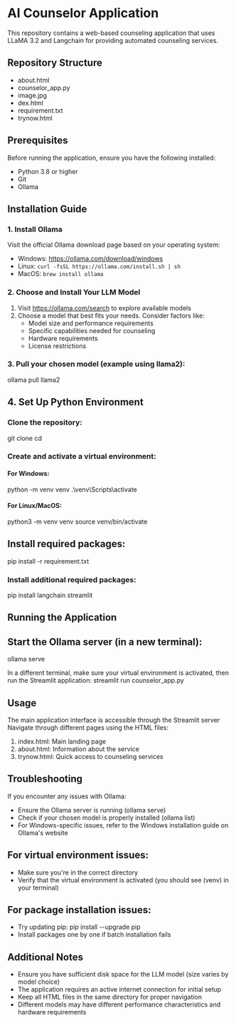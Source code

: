 # AI Counselor Application

This repository contains a web-based counseling application that uses LLaMA 3.2 and Langchain for providing automated counseling services.

## Repository Structure

- about.html
- counselor_app.py
- image.jpg
- dex.html
- requirement.txt
- trynow.html

## Prerequisites

Before running the application, ensure you have the following installed:
- Python 3.8 or higher
- Git
- Ollama

## Installation Guide

### 1. Install Ollama

Visit the official Ollama download page based on your operating system:
- Windows: https://ollama.com/download/windows
- Linux: `curl -fsSL https://ollama.com/install.sh | sh`
- MacOS: `brew install ollama`

### 2. Choose and Install Your LLM Model

1. Visit https://ollama.com/search to explore available models
2. Choose a model that best fits your needs. Consider factors like:
   - Model size and performance requirements
   - Specific capabilities needed for counseling
   - Hardware requirements
   - License restrictions

### 3. Pull your chosen model (example using llama2):

ollama pull llama2


## 4. Set Up Python Environment

### Clone the repository:
git clone <repository-url>
cd <repository-name>

### Create and activate a virtual environment:

#### For Windows:
python -m venv venv
.\venv\Scripts\activate


#### For Linux/MacOS:
python3 -m venv venv
source venv/bin/activate

## Install required packages:
pip install -r requirement.txt

### Install additional required packages:
pip install langchain streamlit



## Running the Application

## Start the Ollama server (in a new terminal):
ollama serve


In a different terminal, make sure your virtual environment is activated, then run the Streamlit application:
streamlit run counselor_app.py

## Usage

The main application interface is accessible through the Streamlit server
Navigate through different pages using the HTML files:

1. index.html: Main landing page
2. about.html: Information about the service
3. trynow.html: Quick access to counseling services



## Troubleshooting

If you encounter any issues with Ollama:

- Ensure the Ollama server is running (ollama serve)
- Check if your chosen model is properly installed (ollama list)
- For Windows-specific issues, refer to the Windows installation guide on Ollama's website


## For virtual environment issues:

- Make sure you're in the correct directory
- Verify that the virtual environment is activated (you should see (venv) in your terminal)


## For package installation issues:

- Try updating pip: pip install --upgrade pip
- Install packages one by one if batch installation fails



## Additional Notes

- Ensure you have sufficient disk space for the LLM model (size varies by model choice)
- The application requires an active internet connection for initial setup
- Keep all HTML files in the same directory for proper navigation
- Different models may have different performance characteristics and hardware requirements
